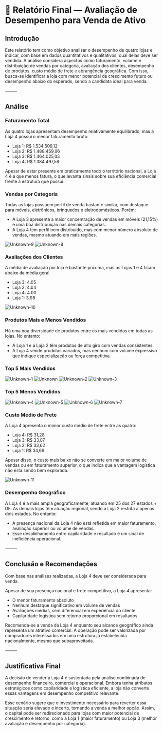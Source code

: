 # 🧾 Relatório Final — Avaliação de Desempenho para Venda de Ativo

## Introdução

Este relatório tem como objetivo analisar o desempenho de quatro lojas e indicar, com base em dados quantitativos e qualitativos, qual delas deve ser vendida. A análise considera aspectos como faturamento, volume e distribuição de vendas por categoria, avaliação dos clientes, desempenho de produtos, custo médio de frete e abrangência geográfica. Com isso, busca-se identificar a loja com menor potencial de crescimento futuro ou desempenho abaixo do esperado, sendo a candidata ideal para venda.

⸻

## Análise

### Faturamento Total

As quatro lojas apresentam desempenho relativamente equilibrado, mas a Loja 4 possui o menor faturamento bruto:

-	Loja 1: R$ 1.534.509,12
-	Loja 2: R$ 1.488.459,06
-	Loja 3: R$ 1.464.025,03
-	Loja 4: R$ 1.384.497,58

Apesar de estar presente em praticamente todo o território nacional, a Loja 4 é a que menos fatura, o que levanta sinais sobre sua eficiência comercial frente à estrutura que possui.

### Vendas por Categoria

Todas as lojas possuem perfil de venda bastante similar, com destaque para móveis, eletrônicos, brinquedos e eletrodomésticos. Porém:
-	A Loja 3 apresenta a maior concentração de vendas em móveis (21,15%) e uma boa distribuição nas demais categorias.
- A Loja 4 tem perfil bem distribuído, mas com menor número absoluto de vendas, mesmo atuando em mais regiões.

![Unknown-9](https://github.com/user-attachments/assets/b58ff47f-7d02-4a99-9a96-9403c530e49a)
![Unknown-8](https://github.com/user-attachments/assets/5d8c6c33-49d2-4737-a71f-28cf33f4955e)

### Avaliações dos Clientes

A média de avaliação por loja é bastante próxima, mas as Lojas 1 e 4 ficam abaixo da média geral.
- Loja 3: 4.05
- Loja 2: 4.04
- Loja 4: 4.00
- Loja 1: 3.98

![Unknown-10](https://github.com/user-attachments/assets/3e6a963c-bd9c-46af-9ea4-e7331e3e45c9)

### Produtos Mais e Menos Vendidos

Há uma boa diversidade de produtos entre os mais vendidos em todas as lojas. No entanto:
- A Loja 1 e a Loja 2 têm produtos de alto giro com vendas consistentes.
- A Loja 4 vende produtos variados, mas nenhum com volume expressivo que indique especialização ou força competitiva.

### Top 5 Mais Vendidos
![Unknown-1](https://github.com/user-attachments/assets/a19076c6-835a-4e36-ae64-7dac80e7ab8f)
![Unknown](https://github.com/user-attachments/assets/ba6c9ff9-45b0-4696-9b5b-8d22648ef8a5)
![Unknown-2](https://github.com/user-attachments/assets/24c6ed78-0788-4ca5-9cb8-e937a233e4e2)
![Unknown-3](https://github.com/user-attachments/assets/f7122f5d-1c93-489e-88eb-4633acaccd5d)

### Top 5 Menos Vendidos
![Unknown-4](https://github.com/user-attachments/assets/77e1f1a4-5c5b-482e-91d4-35a75ced9d2e)
![Unknown-5](https://github.com/user-attachments/assets/26fbc733-ebdf-4629-9e0c-2b196958bb30)
![Unknown-6](https://github.com/user-attachments/assets/5d999ec9-83a1-412f-9ca8-c0e59a74160e)
![Unknown-7](https://github.com/user-attachments/assets/0eef3985-6e72-4e49-8ec0-67497e32bd1c)

### Custo Médio de Frete

A Loja 4 apresenta o menor custo médio de frete entre as quatro:
- Loja 4: R$ 31,28
- Loja 3: R$ 33,07
- Loja 2: R$ 33,62
- Loja 1: R$ 34,69

Apesar disso, o custo mais baixo não se converte em maior volume de vendas ou em faturamento superior, o que indica que a vantagem logística não está sendo bem explorada.

![Unknown-11](https://github.com/user-attachments/assets/bada7265-2e60-4db9-b20a-98675afd9ac0)


### Desempenho Geográfico

A Loja 4 é a mais ampla geograficamente, atuando em 25 dos 27 estados + DF. As demais lojas têm atuação regional, sendo a Loja 2 restrita a apenas dois estados. No entanto:
- A presença nacional da Loja 4 não está refletida em maior faturamento, avaliação superior ou volume de vendas.
- Esse desalinhamento entre capilaridade e resultado é um sinal de ineficiência operacional.

⸻

## Conclusão e Recomendações

Com base nas análises realizadas, a Loja 4 deve ser considerada para venda.

Apesar de sua presença nacional e frete competitivo, a Loja 4 apresenta:
-	O menor faturamento absoluto
-	Nenhum destaque significativo em volume de vendas
- Avaliações médias, sem diferencial em experiência do cliente
- Capilaridade logística sem retorno proporcional em resultados

Recomenda-se a venda da Loja 4 enquanto seu alcance geográfico ainda representa um atrativo comercial. A operação pode ser valorizada por compradores interessados em uma estrutura já estabelecida nacionalmente, mesmo que subaproveitada.

⸻

## Justificativa Final

A decisão de vender a Loja 4 é sustentada pela análise combinada de desempenho financeiro, comercial e operacional. Embora tenha atributos estratégicos como capilaridade e logística eficiente, a loja não converte essas vantagens em desempenho competitivo relevante.

Esse cenário sugere que o investimento necessário para reverter essa situação seria elevado e incerto, tornando a venda a melhor opção. Assim, o capital pode ser redirecionado para lojas com maior potencial de crescimento e retorno, como a Loja 1 (maior faturamento) ou Loja 3 (melhor avaliação e desempenho por categoria).
